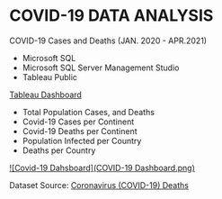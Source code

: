 # COVID-19 DATA ANALYSIS

COVID-19 Cases and Deaths (JAN. 2020 - APR.2021)

* Microsoft SQL 
* Microsoft SQL Server Management Studio
* Tableau Public

[Tableau Dashboard](https://public.tableau.com/views/Covid-19Dashboard_17378699911570/Dashboard1?:language=en-US&:sid=&:redirect=auth&:display_count=n&:origin=viz_share_link)

* Total Population Cases, and Deaths
* Covid-19 Cases per Continent
* Covid-19 Deaths per Continent
* Population Infected per Country
* Deaths per Country

[![Covid-19 Dahsboard](COVID-19 Dashboard.png)](https://github.com/yanraze/Covid-19-Cases-and-Deaths-Data-Analysis/blob/main/COVID-19%20SQL%20Queries.sql)

Dataset Source: [Coronavirus (COVID-19) Deaths](https://ourworldindata.org/covid-deaths)
